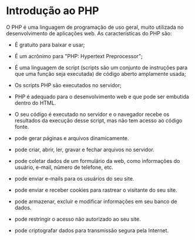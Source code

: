 # Introdução ao PHP

O PHP é uma linguagem de programação de uso geral, muito utilizada no desenvolvimento de aplicações web. As características do PHP são:

- É gratuito para baixar e usar;

- É um acrônimo para "PHP: Hypertext Preprocessor";

- É uma linguagem de script (scripts são um conjunto de instruções para que uma função seja executada) de código aberto amplamente usada;

- Os scripts PHP são executados no servidor;

- PHP é adequado para o desenvolvimento web e que pode ser embutida dentro do HTML.

- O seu código é executado no servidor e o navegador recebe os resultados da execução desse script, mas não tem acesso ao código fonte.

- pode gerar páginas e arquivos dinamicamente.

- pode criar, abrir, ler, gravar e fechar arquivos no servidor.

- pode coletar dados de um formulário da web, como informações do usuário, e-mail, número de telefone, etc.

- pode enviar e-mails para os usuários do seu site.

- pode enviar e receber cookies para rastrear o visitante do seu site.

- pode armazenar, excluir e modificar informações em seu banco de dados.

- pode restringir o acesso não autorizado ao seu site.

- pode criptografar dados para transmissão segura pela Internet.